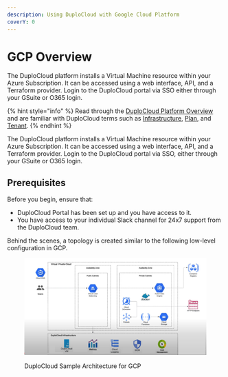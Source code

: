 ```yaml
---
description: Using DuploCloud with Google Cloud Platform
coverY: 0
---
```


# GCP Overview

The DuploCloud platform installs a Virtual Machine resource within your Azure Subscription. It can be accessed using a web interface, API, and a Terraform provider. Login to the DuploCloud portal via SSO either through your GSuite or O365 login.&#x20;

{% hint style="info" %}
Read through the [DuploCloud Platform Overview](../) and are familiar with DuploCloud terms such as [Infrastructure](../getting-started/application-focussed-interface/infrastructure.md), [Plan](../getting-started/application-focussed-interface/plan.md), and [Tenant](../getting-started/application-focussed-interface/tenant.md).
{% endhint %}

The DuploCloud platform installs a Virtual Machine resource within your Azure Subscription. It can be accessed using a web interface, API, and a Terraform provider. Login to the DuploCloud portal via SSO, either through your GSuite or O365 login.&#x20;

## Prerequisites

Before you begin, ensure that:

* DuploCloud Portal has been set up and you have access to it.
* You have access to your individual Slack channel for 24x7 support from the DuploCloud team.

Behind the scenes, a topology is created similar to the following low-level configuration in GCP.

<figure><img src="../.gitbook/assets/GCP_Rough_Top.png" alt=""><figcaption><p>DuploCloud Sample Architecture for GCP</p></figcaption></figure>
